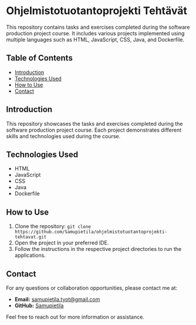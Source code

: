 # Ohjelmistotuotantoprojekti Tehtävät

This repository contains tasks and exercises completed during the software production project course. It includes various projects implemented using multiple languages such as HTML, JavaScript, CSS, Java, and Dockerfile.

## Table of Contents
- [Introduction](#introduction)
- [Technologies Used](#technologies-used)
- [How to Use](#how-to-use)
- [Contact](#contact)

## Introduction
This repository showcases the tasks and exercises completed during the software production project course. Each project demonstrates different skills and technologies used during the course.

## Technologies Used
- HTML
- JavaScript
- CSS
- Java
- Dockerfile

## How to Use
1. Clone the repository: `git clone https://github.com/Samupietila/ohjelmistotuotantoprojekti-tehtavat.git`
2. Open the project in your preferred IDE.
3. Follow the instructions in the respective project directories to run the applications.

## Contact
For any questions or collaboration opportunities, please contact me at:
- **Email:** [samupietila.tyot@gmail.com](mailto:samupietila.tyot@gmail.com)
- **GitHub:** [Samupietila](https://github.com/Samupietila)

Feel free to reach out for more information or assistance.
